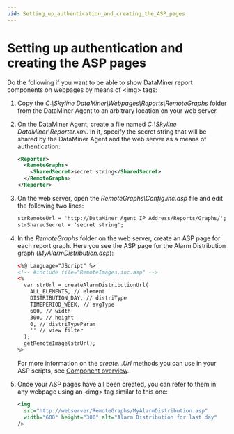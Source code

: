 ```yaml
---
uid: Setting_up_authentication_and_creating_the_ASP_pages
---
```


# Setting up authentication and creating the ASP pages

Do the following if you want to be able to show DataMiner report components on webpages by means of \<img> tags:

1. Copy the *C:\\Skyline DataMiner\\Webpages\\Reports\\RemoteGraphs* folder from the DataMiner Agent to an arbitrary location on your web server.

2. On the DataMiner Agent, create a file named *C:\\Skyline DataMiner\\Reporter.xml*. In it, specify the secret string that will be shared by the DataMiner Agent and the web server as a means of authentication:

    ```xml
    <Reporter>
      <RemoteGraphs>
        <SharedSecret>secret string</SharedSecret>
      </RemoteGraphs>
    </Reporter>
    ```

3. On the web server, open the *RemoteGraphs\\Config.inc.asp* file and edit the following two lines:

    ```txt
    strRemoteUrl = 'http://DataMiner Agent IP Address/Reports/Graphs/';
    strSharedSecret = 'secret string';
    ```

4. In the *RemoteGraphs* folder on the web server, create an ASP page for each report graph. Here you see the ASP page for the Alarm Distribution graph (*MyAlarmDistribution.asp*):

    ```xml
    <%@ Language="JScript" %>
    <!-- #include file="RemoteImages.inc.asp" -->
    <%
      var strUrl = createAlarmDistributionUrl(
        ALL_ELEMENTS, // element
        DISTRIBUTION_DAY, // distriType
        TIMEPERIOD_WEEK, // avgType
        600, // width
        300, // height
        0, // distriTypeParam
        '' // view filter
      );
      getRemoteImage(strUrl);
    %>
    ```

    For more information on the *create...Url* methods you can use in your ASP scripts, see [Component overview](xref:Component_overview).

5. Once your ASP pages have all been created, you can refer to them in any webpage using an \<img> tag similar to this one:

    ```xml
    <img
      src="http://webserver/RemoteGraphs/MyAlarmDistribution.asp"
      width="600" height="300" alt="Alarm Distribution for last day"
    />
    ```
